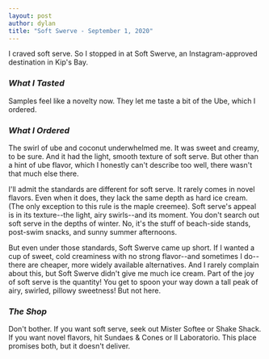 ```yaml
---
layout: post
author: dylan
title: "Soft Swerve - September 1, 2020"
---
```

I craved soft serve. So I stopped in at Soft Swerve, an Instagram-approved destination in Kip's Bay.  

### *What I Tasted*
Samples feel like a novelty now. They let me taste a bit of the Ube, which I ordered.

### *What I Ordered*
The swirl of ube and coconut underwhelmed me. It was sweet and creamy, to be sure. And it had the light, smooth texture of soft serve. But other than a hint of ube flavor, which I honestly can't describe too well, there wasn't that much else there.

I'll admit the standards are different for soft serve. It rarely comes in novel flavors. Even when it does, they lack the same depth as hard ice cream. (The only exception to this rule is the maple creemee). Soft serve's appeal is in its texture--the light, airy swirls--and its moment. You don't search out soft serve in the depths of winter. No, it's the stuff of beach-side stands, post-swim snacks, and sunny summer afternoons.

But even under those standards, Soft Swerve came up short. If I wanted a cup of sweet, cold creaminess with no strong flavor--and sometimes I do--there are cheaper, more widely available alternatives. And I rarely complain about this, but Soft Swerve didn't give me much ice cream. Part of the joy of soft serve is the quantity! You get to spoon your way down a tall peak of airy, swirled, pillowy sweetness! But not here.

### *The Shop*
Don't bother. If you want soft serve, seek out Mister Softee or Shake Shack. If you want novel flavors, hit Sundaes & Cones or Il Laboratorio.  This place promises both, but it doesn't deliver.
